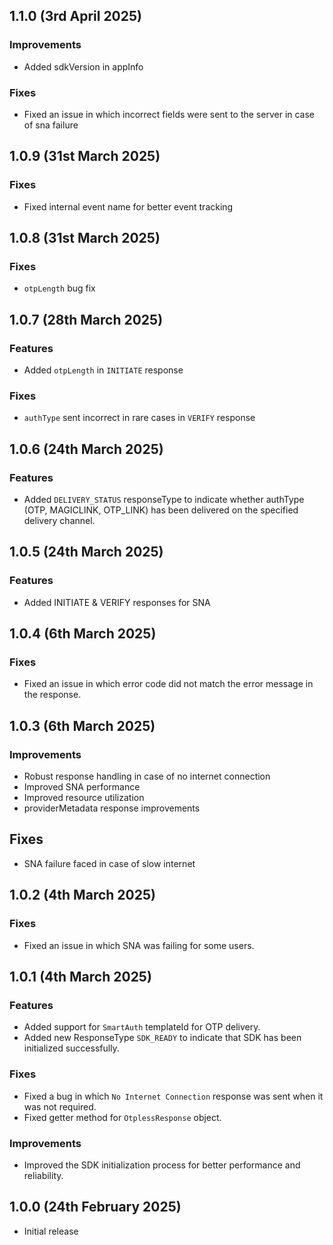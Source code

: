 
## 1.1.0 (3rd April 2025)

### Improvements
- Added sdkVersion in appInfo

### Fixes
- Fixed an issue in which incorrect fields were sent to the server in case of sna failure

## 1.0.9 (31st March 2025)

### Fixes
- Fixed internal event name for better event tracking

## 1.0.8 (31st March 2025)

### Fixes
- `otpLength` bug fix


## 1.0.7 (28th March 2025)
### Features
- Added `otpLength` in `INITIATE` response

### Fixes
- `authType` sent incorrect in rare cases in `VERIFY` response


## 1.0.6 (24th March 2025)
### Features
- Added `DELIVERY_STATUS` responseType to indicate whether authType (OTP, MAGICLINK, OTP_LINK) has been delivered on the specified delivery channel.

## 1.0.5 (24th March 2025)
### Features
- Added INITIATE & VERIFY responses for SNA

## 1.0.4 (6th March 2025)
### Fixes
- Fixed an issue in which error code did not match the error message in the response.

## 1.0.3 (6th March 2025)
### Improvements
- Robust response handling in case of no internet connection
- Improved SNA performance
- Improved resource utilization
- providerMetadata response improvements

## Fixes
- SNA failure faced in case of slow internet

## 1.0.2 (4th March 2025)
### Fixes
- Fixed an issue in which SNA was failing for some users.

## 1.0.1 (4th March 2025)
### Features
- Added support for `SmartAuth` templateId for OTP delivery.
- Added new ResponseType `SDK_READY` to indicate that SDK has been initialized successfully.

### Fixes
- Fixed a bug in which `No Internet Connection` response was sent when it was not required.
- Fixed getter method for `OtplessResponse` object.

### Improvements
- Improved the SDK initialization process for better performance and reliability.

## 1.0.0 (24th February 2025)
- Initial release
